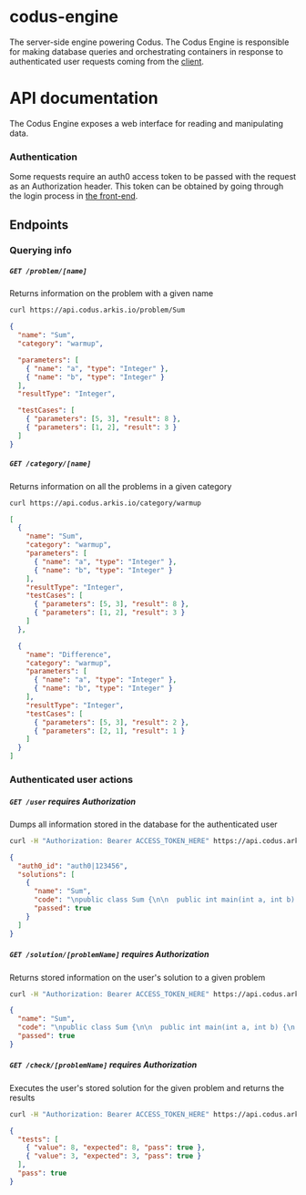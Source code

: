 # codus-engine
The server-side engine powering Codus. The Codus Engine is responsible for making database queries
and orchestrating containers in response to authenticated user requests coming from the
[client](https://github.com/arkis/codus).

# API documentation
The Codus Engine exposes a web interface for reading and manipulating data.

### Authentication
Some requests require an auth0 access token to be passed with the request as an Authorization
header. This token can be obtained by going through the login process in
[the front-end](https://github.com/arkis/codus).

## Endpoints



### Querying info

##### `GET /problem/[name]`
Returns information on the problem with a given name
```bash
curl https://api.codus.arkis.io/problem/Sum
```
```json
{
  "name": "Sum",
  "category": "warmup",

  "parameters": [
    { "name": "a", "type": "Integer" },
    { "name": "b", "type": "Integer" }
  ],
  "resultType": "Integer",

  "testCases": [
    { "parameters": [5, 3], "result": 8 },
    { "parameters": [1, 2], "result": 3 }
  ]
}
```

##### `GET /category/[name]`
Returns information on all the problems in a given category
```bash
curl https://api.codus.arkis.io/category/warmup
```
```json
[
  {
    "name": "Sum",
    "category": "warmup",
    "parameters": [
      { "name": "a", "type": "Integer" },
      { "name": "b", "type": "Integer" }
    ],
    "resultType": "Integer",
    "testCases": [
      { "parameters": [5, 3], "result": 8 },
      { "parameters": [1, 2], "result": 3 }
    ]
  },

  {
    "name": "Difference",
    "category": "warmup",
    "parameters": [
      { "name": "a", "type": "Integer" },
      { "name": "b", "type": "Integer" }
    ],
    "resultType": "Integer",
    "testCases": [
      { "parameters": [5, 3], "result": 2 },
      { "parameters": [2, 1], "result": 1 }
    ]
  }
]
```



### Authenticated user actions

##### `GET /user` *requires Authorization*
Dumps all information stored in the database for the authenticated user
```bash
curl -H "Authorization: Bearer ACCESS_TOKEN_HERE" https://api.codus.arkis.io/user
```
```json
{
  "auth0_id": "auth0|123456",
  "solutions": [
    {
      "name": "Sum",
      "code": "\npublic class Sum {\n\n  public int main(int a, int b) {\n    return a + b;\n  }\n\n}\n\n",
      "passed": true
    }
  ]
}
```

##### `GET /solution/[problemName]` *requires Authorization*
Returns stored information on the user's solution to a given problem
```bash
curl -H "Authorization: Bearer ACCESS_TOKEN_HERE" https://api.codus.arkis.io/solution/Sum
```
```json
{
  "name": "Sum",
  "code": "\npublic class Sum {\n\n  public int main(int a, int b) {\n    return a + b;\n  }\n\n}\n\n",
  "passed": true
}
```

##### `GET /check/[problemName]` *requires Authorization*
Executes the user's stored solution for the given problem and returns the results
```bash
curl -H "Authorization: Bearer ACCESS_TOKEN_HERE" https://api.codus.arkis.io/check/Sum
```
```json
{
  "tests": [
    { "value": 8, "expected": 8, "pass": true },
    { "value": 3, "expected": 3, "pass": true }
  ],
  "pass": true
}
```
